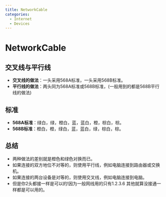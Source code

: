 ```yaml
---
title: NetworkCable
categories:
  - Internet
  - Devices
---
```

# NetworkCable

## 交叉线与平行线

- **交叉线的做法**：一头采用568A标准，一头采用568B标准。
- **平行线的做法**：两头同为568A标准或568B标准，(一般用到的都是568B平行线的做法)

## 标准

- **568A标准**：绿白，绿，橙白，蓝，蓝白，橙，棕白，棕。
- **568B标准**：橙白，橙，绿白，蓝，蓝白，绿，棕白，棕。

## 总结

- 两种做法的差别就是橙色和绿色对换而已。
- 如果连接的双方地位不对等的，则使用平行线，例如电脑连接到路由器或交换机。
- 如果连接的两台设备是对等的，则使用交叉线，例如电脑连接到电脑。
- 但是你2头都接一样是可以的!因为一般网线用的只有1.2.3.6 其他就算没接通一样都是可以用的。